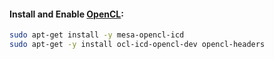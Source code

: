 #### Install and Enable [OpenCL](https://github.com/universalbit-dev/CityGenerator/blob/master/opencl/OpenCL-WebGL-WebCL.pdf):
```bash
sudo apt-get install -y mesa-opencl-icd
sudo apt-get -y install ocl-icd-opencl-dev opencl-headers
```
